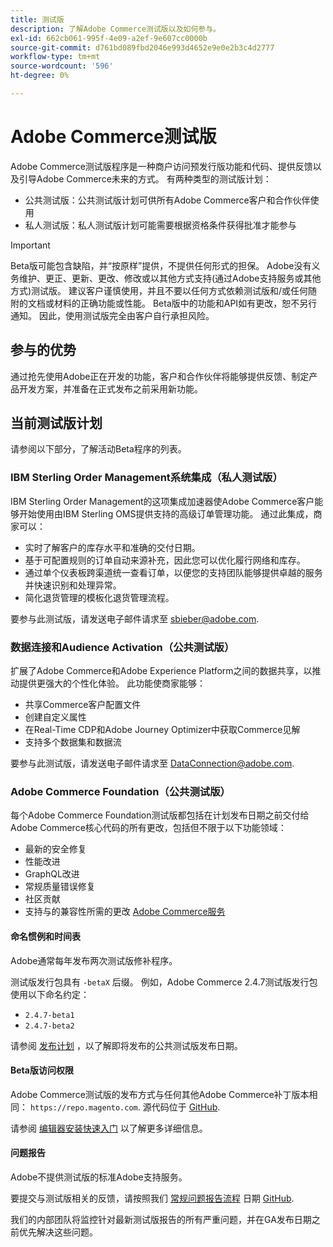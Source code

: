 ```yaml
---
title: 测试版
description: 了解Adobe Commerce测试版以及如何参与。
exl-id: 662cb061-995f-4e09-a2ef-9e607cc0000b
source-git-commit: d761bd089fbd2046e993d4652e9e0e2b3c4d2777
workflow-type: tm+mt
source-wordcount: '596'
ht-degree: 0%

---
```


# Adobe Commerce测试版

Adobe Commerce测试版程序是一种商户访问预发行版功能和代码、提供反馈以及引导Adobe Commerce未来的方式。 有两种类型的测试版计划：

- 公共测试版：公共测试版计划可供所有Adobe Commerce客户和合作伙伴使用
- 私人测试版：私人测试版计划可能需要根据资格条件获得批准才能参与

>[!IMPORTANT]
>
>Beta版可能包含缺陷，并“按原样”提供，不提供任何形式的担保。 Adobe没有义务维护、更正、更新、更改、修改或以其他方式支持(通过Adobe支持服务或其他方式)测试版。 建议客户谨慎使用，并且不要以任何方式依赖测试版和/或任何随附的文档或材料的正确功能或性能。 Beta版中的功能和API如有更改，恕不另行通知。 因此，使用测试版完全由客户自行承担风险。

## 参与的优势

通过抢先使用Adobe正在开发的功能，客户和合作伙伴将能够提供反馈、制定产品开发方案，并准备在正式发布之前采用新功能。

## 当前测试版计划

请参阅以下部分，了解活动Beta程序的列表。

### IBM Sterling Order Management系统集成（私人测试版）

IBM Sterling Order Management的这项集成加速器使Adobe Commerce客户能够开始使用由IBM Sterling OMS提供支持的高级订单管理功能。 通过此集成，商家可以：
- 实时了解客户的库存水平和准确的交付日期。
- 基于可配置规则的订单自动来源补充，因此您可以优化履行网络和库存。
- 通过单个仪表板跨渠道统一查看订单，以便您的支持团队能够提供卓越的服务并快速识别和处理异常。
- 简化退货管理的模板化退货管理流程。

要参与此测试版，请发送电子邮件请求至 [sbieber@adobe.com](mailto:sbieber@adobe.com).

### 数据连接和Audience Activation（公共测试版）

扩展了Adobe Commerce和Adobe Experience Platform之间的数据共享，以推动提供更强大的个性化体验。 此功能使商家能够：
- 共享Commerce客户配置文件
- 创建自定义属性
- 在Real-Time CDP和Adobe Journey Optimizer中获取Commerce见解
- 支持多个数据集和数据流

要参与此测试版，请发送电子邮件请求至 [DataConnection@adobe.com](mailto:DataConnection@adobe.com).

### Adobe Commerce Foundation（公共测试版）

每个Adobe Commerce Foundation测试版都包括在计划发布日期之前交付给Adobe Commerce核心代码的所有更改，包括但不限于以下功能领域：

- 最新的安全修复
- 性能改进
- GraphQL改进
- 常规质量错误修复
- 社区贡献
- 支持与的兼容性所需的更改 [Adobe Commerce服务](https://experienceleague.adobe.com/docs/commerce-merchant-services/user-guides/home.html)

#### 命名惯例和时间表

Adobe通常每年发布两次测试版修补程序。

测试版发行包具有 `-betaX` 后缀。 例如，Adobe Commerce 2.4.7测试版发行包使用以下命名约定：

- `2.4.7-beta1`
- `2.4.7-beta2`

请参阅 [发布计划](schedule.md) ，以了解即将发布的公共测试版发布日期。


#### Beta版访问权限

Adobe Commerce测试版的发布方式与任何其他Adobe Commerce补丁版本相同： `https://repo.magento.com`. 源代码位于 [GitHub](https://github.com/magento/magento2).

请参阅 [编辑器安装快速入门](../installation/composer.md) 以了解更多详细信息。

#### 问题报告

Adobe不提供测试版的标准Adobe支持服务。

要提交与测试版相关的反馈，请按照我们 [常规问题报告流程](https://developer.adobe.com/commerce/contributor/guides/code-contributions/) 日期 [GitHub](https://github.com/magento/magento2).

我们的内部团队将监控针对最新测试版报告的所有严重问题，并在GA发布日期之前优先解决这些问题。
